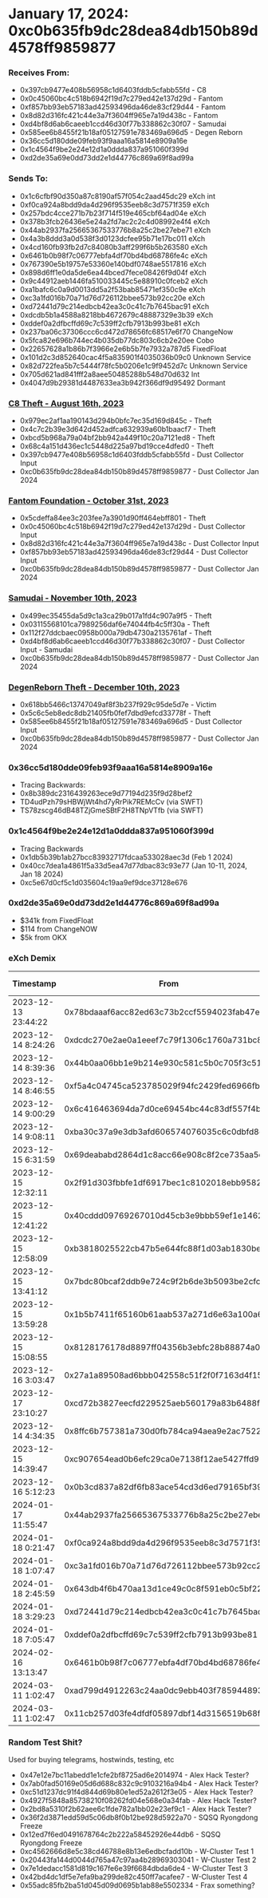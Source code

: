 # January 17, 2024: 0xc0b635fb9dc28dea84db150b89d4578ff9859877

### Receives From:
- 0x397cb9477e408b56958c1d6403fddb5cfabb55fd - C8
- 0x0c45060bc4c518b6942f19d7c279ed42e137d29d - Fantom
- 0xf857bb93eb57183ad42593496da46de83cf29d44 - Fantom
- 0x8d82d316fc421c44e3a7f3604ff965e7a19d438c - Fantom
- 0xd4bf8d6ab6caeeb1ccd46d30f77b338862c30f07 - Samudai
- 0x585ee6b8455f21b18af05127591e783469a696d5 - Degen Reborn
- 0x36cc5d180dde09feb93f9aaa16a5814e8909a16e
- 0x1c4564f9be2e24e12d1a0ddda837a951060f399d
- 0xd2de35a69e0dd73dd2e1d44776c869a69f8ad99a

### Sends To:
- 0x1c6cfbf90d350a87c8190af57f054c2aad45dc29 eXch int 
- 0xf0ca924a8bdd9da4d296f9535eeb8c3d7571f359 eXch 
- 0x257bdc4cce271b7b23f714f519e465cbf64ad04e eXch 
- 0x378b3fcb26436e5e24a2fd7ac2c2c4d08992e4f4 eXch 
- 0x44ab2937fa25665367533776b8a25c2be27ebe71 eXch 
- 0x4a3b8ddd3a0d538f3d0123dcfee95b71e17bc011 eXch 
- 0x4cd160fb93fb2d7c84080b3aff299f6b5b263580 eXch 
- 0x6461b0b98f7c06777ebfa4df70bd4bd68786fe4c eXch 
- 0x767390e5b19757e53360e140bdf0748ae5517816 eXch 
- 0x898d6ff1e0da5de6ea44bced7fece08426f9d04f eXch 
- 0x9c44912aeb1446fa510033445c5e88910c0fceb2 eXch 
- 0xa1bafc6c0a9d0013dd5a2f53bab85471ef350c9e eXch 
- 0xc3a1fd016b70a71d76d726112bbee573b92cc20e eXch 
- 0xd72441d79c214edbcb42ea3c0c41c7b7645bac91 eXch 
- 0xdcdb5b1a4588a8218bb4672679c48887329e3b39 eXch 
- 0xddef0a2dfbcffd69c7c539ff2cfb7913b993be81 eXch 
- 0x237ba06c37306ccc6cd472d78656fc68517e6f70 ChangeNow 
- 0x5fca82e696b744ec4b035db77dc803c6cb2e20ee Cobo 
- 0x22657628a1b86b7f3966e2e6b5b7fe7932a787d5 FixedFloat 
- 0x101d2c3d852640cac4f5a835901f4035036b09c0 Unknown Service 
- 0x82d722fea5b7c5444f78fc5b0206e1c9f9452d7c Unknown Service 
- 0x705d621ad841fff2a8aee50485288b548d70d632 Int 
- 0x4047d9b29381d4487633ea3b942f366df9d95492 Dormant 


### [C8 Theft - August 16th, 2023](./C8%20Theft.md)
- 0x979ec2af1aa190143d294b0bfc7ec35d169d845c - Theft
- 0x4c7c2b39e3d642d452adfca632939a60b1baacf7 - Theft
- 0xbcd5b968a79a04bf2bb942a449f10c20a7121ed8 - Theft
- 0x68c4a151d436ec1c5448d225a97bd19cce4dfed0 - Theft
- 0x397cb9477e408b56958c1d6403fddb5cfabb55fd - Dust Collector Input
- 0xc0b635fb9dc28dea84db150b89d4578ff9859877 - Dust Collector Jan 2024


### [Fantom Foundation - October 31st, 2023](./Fantom%20Foundation.md)
- 0x5cdeffa84ee3c203fee7a3901d90ff464ebff801 - Theft
- 0x0c45060bc4c518b6942f19d7c279ed42e137d29d - Dust Collector Input
- 0x8d82d316fc421c44e3a7f3604ff965e7a19d438c - Dust Collector Input
- 0xf857bb93eb57183ad42593496da46de83cf29d44 - Dust Collector Input
- 0xc0b635fb9dc28dea84db150b89d4578ff9859877 - Dust Collector Jan 2024


### [Samudai - November 10th, 2023](./Samudai.md)
- 0x499ec35455da5d9c1a3ca29b017a1fd4c907a9f5 - Theft
- 0x03115568101ca7989256daf6e74044fb4c5ff30a - Theft
- 0x112f27ddcbaec0958b000a79db4730a2135761af - Theft
- 0xd4bf8d6ab6caeeb1ccd46d30f77b338862c30f07 - Dust Collector Input - Samudai
- 0xc0b635fb9dc28dea84db150b89d4578ff9859877 - Dust Collector Jan 2024

### [DegenReborn Theft - December 10th, 2023](./Degen%20Reborn.md)
- 0x618bb5466c13747049af8f3b237f929c95de5d7e - Victim
- 0x5c6c5eb8edc8db21405fb0fef7dbd9efcd33778f - Theft
- 0x585ee6b8455f21b18af05127591e783469a696d5 - Dust Collector Input
- 0xc0b635fb9dc28dea84db150b89d4578ff9859877 - Dust Collector Jan 2024

### 0x36cc5d180dde09feb93f9aaa16a5814e8909a16e
- Tracing Backwards:
- 0x8b389dc2316439263ece9d77194d235f9d28bef2
- TD4udPzh79sHBWjWt4hd7yRrPik7REMcCv (via SWFT)
- TS78zscg46dB48TZjGmeSBtF2H8TNpVTfb (via SWFT)

### 0x1c4564f9be2e24e12d1a0ddda837a951060f399d
- Tracing Backwards
- 0x1db5b39b1ab27bcc83932717fdcaa533028aec3d (Feb 1 2024)
- 0x40cc7dea1a4861f5a33d5ea47d77dbac83c93e77 (Jan 10-11, 2024, Jan 18 2024) 
- 0xc5e67d0cf5c1d035604c19aa9ef9dce37128e676

### 0xd2de35a69e0dd73dd2e1d44776c869a69f8ad99a
- $341k from FixedFloat
- $114 from ChangeNOW
- $5k from OKX


### eXch Demix


| Timestamp           | From                                       | To                                         | Amt ETH      | Amt BTC    | Value USD | ETH Txn                                                            | BTC Txn                                                          |
| ------------------- | ------------------------------------------ | ------------------------------------------ | ------------ | ---------- | --------- | ------------------------------------------------------------------ | ---------------------------------------------------------------- |
| 2023-12-13 23:44:22 | 0x78bdaaaf6acc82ed63c73b2ccf5594023fab47ec | bc1qxr0v9vfna8e88v6426efn58gqvw8zmddfwpe8f | 0.9990335852 | 0.05181078 | $2,143    | 0xf61e676f4a7ed05477c6ca712d6e7b3de650dd4057a7efef2f7e361707bdc506 | 91a029da50041cbba0888b0c4f8a0bcb0b88bc4d184b01c58a94c169cf876364 |
| 2023-12-14 8:24:26  | 0xdcdc270e2ae0a1eeef7c79f1306c1760a731bc8a | bc1qugs7xdjhxpdyuvh5ufs6qc9n0fhsm7fs88jg6r | 28.99119861  | 1.53110441 | $65,456   | 0xe8c8c1023195d0cb668c231910e8acd8667faf04352c8cb1b8ea0764f257ee76 | be3add8b3afcdfedf12891b271183f772f8ec59ab263ca25638daa56c80ba1be |
| 2023-12-14 8:39:36  | 0x44b0aa06bb1e9b214e930c581c5b0c705f3c5191 | bc1q0k6ypne0690kjhmr7u778w9w4v6k0wvzhdqudv | 29.99909594  | 1.58324806 | $67,685   | 0x11c04a0497eed0427cd5095895e410f18263e6d5873afbde643b35e7fba2d16c | fd895e0b83ff67be6197ced2936d529120c1ec54bcc3f18dbfe412ac022d0c3f |
| 2023-12-14 8:46:55  | 0xf5a4c04745ca523785029f94fc2429fed6966fb6 | bc1q622hrr4uktl62xjhwa8g44h9lnp0yy0sq25rfj | 29.99897241  | 1.58265098 | $67,660   | 0x50b50382aa98fd2a2f496a9442fdea0f1e8b7bf7d782909ff80bbca03aba3b20 | c61ce8cb47785249bd99f4c7b2285134dc8d2c7fb60b634c2fa31d9c217123cd |
| 2023-12-14 9:00:29  | 0x6c416463694da7d0ce69454bc44c83df557f4bc3 | bc1qzn9ndfr37u28sgalap7qzptaskc2535tk4rq82 | 29.9988525   | 1.58324795 | $67,685   | 0xf05b7850b621be2c76925faac8f97487aed5c89eb73f43f8e3debf481a018748 | d83cf0096db856981064df1ced360dce9a45f63c23035340abcde459ffc1a98d |
| 2023-12-14 9:08:11  | 0xba30c37a9e3db3afd606574076035c6c0dbfd8c9 | bc1q6qe0kk3jlzhdjd0h78ypqf2qxdpr6202atpdes | 19.99281651  | 1.05576302 | $45,135   | 0x69111ec2ef666dd78e102a485e216064102f3a08a5709f23b911aad2bf98e08e | bf4827c2df82731a4626f66874176a8e652994b61961983f3f3765ff4853ef60 |
| 2023-12-15 6:31:59  | 0x69deababd2864d1c8acc66e908c8f2ce735aa5e4 | bc1qpk4vhvnmgf0xwf7t6guf3svgcvrsvj7kxdwlp6 | 9.998700242  | 0.53527469 | $23,012   | 0xd698b647f2a1c335da0f6eb23138c3be5eb2b06846414a58467d8fa4af8d7f73 | 160267b69f242530bb557580ce31f8d99c9374e74bf34a00e6eadbdada0baed5 |
| 2023-12-15 12:32:11 | 0x2f91d303fbbfe1df6917bec1c8102018ebb95821 | bc1qer7uyffan4pe5uzzyrrdr2lku8yr37f3f4u33s | 9.998941923  | 0.52564232 | $22,597   | 0xac3c64f2d9c3932e23da2e17ebc1455255848c677d2546d739afc4c8bf31bc8f | fa8c21383cb9a4eb7be9c08ba19e5c74b552436a6ea37930963aad5f60f54bbd |
| 2023-12-15 12:41:22 | 0x40cddd09769267010d45cb3e9bbb59ef1e146294 | bc1qe3l73twg74exy5z2e4270y2694k664x5kgyxlw | 9.998915396  | 0.52554277 | $22,593   | 0x1fb483d0bd720f684532cce8c1b68a8c816a6b23d578db34ac9a8ab1f24c0902 | 4ef414337ac8201c93d388086784ce7bf01c08190729bee8b7644c5d493a9367 |
| 2023-12-15 12:58:09 | 0xb3818025522cb47b5e644fc88f1d03ab1830be07 | bc1qdj7x8g3gxssakda3xetx2xxpkartuy8vh6v7su | 19.99877585  | 1.05230395 | $45,239   | 0xe07a7e89d4059fac99fae2079d94935d2987aa0fc8a9c6b840a163bd2b4f9b5f | 3ef6e9d078b185ebf4b42ea5cd553c6d3e200c3f0ada5babeb7d99ef190eff1f |
| 2023-12-15 13:41:12 | 0x7bdc80bcaf2ddb9e724c9f2b6de3b5093be2cfc1 | bc1qh4df58jfrevfv5jqenf8d25j89d23zjdjfhgys | 19.99885592  | 1.05290093 | $45,264   | 0xf6b98d7007a5e843468b0e5ea668480d015dafe3cb69a84bfa848512b61d0c85 | 69d5c49d902cd6c8bf9018642a4c2274e52af2871078b8239506a40e92946c83 |
| 2023-12-15 13:59:28 | 0x1b5b7411f65160b61aab537a271d6e63a100a62d | bc1qpdevvvvvh5dmvkas92p845520kvh3vkfy22v2r | 14.99865205  | 0.79175854 | $34,038   | 0xd36a7cfb53ea77e03c15021cd8c74c37c9d6f87e671d0ad4ef0a3be33c783ef3 | 7c6fc1e79e4cacb82da4568075594aea17fd9e3d54b6f66cddbc118d1edc5cfb |
| 2023-12-15 15:08:55 | 0x8128176178d8897ff04356b3ebfc28b88874a0bf | bc1q4szxjdfxvnvayvp64nkqp7m5egeq9cpgkw9hzp | 20.04775387  | 1.0589714  | $45,525   | 0x614bd92b265fe184f4261f8d2c77dead5a8a1d030e05c23e67ea438bef6aa80c | 58c03c8118ee63e0935f4cbc747e107404b3b06cefa8e61ea096b7ea78c5ab4c |
| 2023-12-16 3:03:47  | 0x27a1a89508ad6bbb042558c51f2f0f7163d4f15f | bc1qkms3jeh23n5q3mfra065xur4ajgzjrfc06aehr | 19.99896353  | 1.05724141 | $44,150   | 0x5975e76223b981ba39f40185d07158ef41b38e816bce2a17fee631863e3cee1a | 111c7584bf1771795cb34e1011fe0c290980e4034503e962c1b80b072090ad36 |
| 2023-12-17 23:10:27 | 0xcd72b3827eecfd229525aeb560179a83b6488fba | bc1qh0exs03shvkh5pejn3p9rntn05dd2fftfr95fu | 14.99928951  | 0.7926367  | $33,454   | 0x43864a293ba3cba61c16792f7ae47d65f4c7dbf95acdb88f84fc22885f302c1f | 1166bd6dcb56ff673af5d86ac9b59f5d9252d35c677a9ec5b645266bec505515 |
| 2023-12-14 4:34:35  | 0x8ffc6b757381a730d0fb784ca94aea9e2ac75220 | Unknown                                    | 0.9992848937 |            | $2,256    | 0x7a06f3b1588bcfdf2b235ea1548b2d49898dece75b43f96776a65fd403933e5b |                                                                  |
| 2023-12-15 14:39:47 | 0xc907654ead0b6efc29ca0e7138f12ae5427ffd92 | Unknown                                    | 12.99059975  |            | $29,968   | 0x84107eb12935f6ca00adf6a6568569f8b7eb2061bb47efe202b332e237675a2d |                                                                  |
| 2023-12-16 5:12:23  | 0x0b3cd837a82df6fb83ace54cd3d6ed79165bf39c | Unknown                                    | 19.99832221  |            | $44,287   | 0xde89e423e51aa2731941582a8610439cd280706bb0db8c8580b0b04313b6c103 |                                                                  |
| 2024-01-17 11:55:47 | 0x44ab2937fa25665367533776b8a25c2be27ebe71 | Unknown                                    | 53.1682594   |            | $137,428  | 0x4e97cdab63e3cb25f0dd757c8f24aa4915de166a79b390fd6b15cbf2b1b3d5be |                                                                  |
| 2024-01-18 0:21:47  | 0xf0ca924a8bdd9da4d296f9535eeb8c3d7571f359 | Unknown                                    | 51.05229255  |            | $129,029  | 0xc2bb2a32ab4221e0acb14a2b2e44b654835221879226592eea4219647a04ba6c |                                                                  |
| 2024-01-18 1:07:47  | 0xc3a1fd016b70a71d76d726112bbee573b92cc20e | Unknown                                    | 21.16806558  |            | $53,500   | 0x68efc00576a0ba35805bd61ba9c753d49a71ce342e34749f3dc404acfa60d846 |                                                                  |
| 2024-01-18 2:45:59  | 0x643db4f6b470aa13d1ce49c0c8f591eb0c5bf224 | Unknown                                    | 0.87747189   |            | $2,218    | 0xd08d47739be52eff8cbe78959018837923ce8153529bef28435acfa383887f08 |                                                                  |
| 2024-01-18 3:29:23  | 0xd72441d79c214edbcb42ea3c0c41c7b7645bac91 | Unknown                                    | 29.75943196  |            | $75,214   | 0x5b36656cc0a40b9edce3eb12f3977ffff49ac46bb661086d5ea3f22b74df3e37 |                                                                  |
| 2024-01-18 7:05:47  | 0xddef0a2dfbcffd69c7c539ff2cfb7913b993be81 | Unknown                                    | 47.65888477  |            | $120,453  | 0x7d6d34cb257038ea57e44e517abcce9c12c40bd33f5557080443d7ed8d18594d |                                                                  |
| 2024-02-16 13:13:47 | 0x6461b0b98f7c06777ebfa4df70bd4bd68786fe4c | Unknown                                    | 4.340734961  |            | $12,294   | 0x336158737d8936993c946558f4d1cad8a122be8640a8d18cf99dd6e18f0428bd |                                                                  |
| 2024-03-11 1:02:47  | 0xad799d4912263c24aa0dc9ebb403f7859448931c | Unknown                                    | 15.17462129  |            | $58,539   | 0x9787ffc3aa325b7129b51d4fb842da648a40c58545f8f53fcdd068442dd404a0 |                                                                  |
| 2024-03-11 1:02:47  | 0x11cb257d03fe4dfdf05897dbf14d3156519b68f8 | Unknown                                    | 0.4890389516 |            | $1,887    | 0xc4faa6b71e51c9c19ba6840d74eb18a559aeb59afafef1f37481cb0c07c5f484 |                                                                  |






### Random Test Shit?

Used for buying telegrams, hostwinds, testing, etc

- 0x47e12e7bc11abedd1e1cfe2bf8725ad6e2014974 - Alex Hack Tester?
- 0x7ab0fad50169e05d6d688c832c9c9103216a94b4 - Alex Hack Tester?
- 0xc51d1237dc91f4d844d69b80e1ed52a2612f3e05 - Alex Hack Tester?
- 0x4927f5848a85738210f08262fd04e568e0a34fab - Alex Hack Tester?
- 0x2bd8a5310f2b62aee6c1fde782a1bb02e23ef9c1 - Alex Hack Tester?
- 0x36f2d3871edd59d5c06db8f0b12be928d5922a70 - SQSQ Ryongdong Freeze
- 0x12ed7f6ed0491678764c2b222a58452926e44db6 - SQSQ Ryongdong Freeze
- 0xc4562666d8e5c38cd46788e8b13e6edbcfadd10b - W-Cluster Test 1
- 0x20443fa144d0044d765a47c97aa4b28969303041 - W-Cluster Test 2
- 0x7e1dedacc1581d819c167fe6e39f6684dbda6de4 - W-Cluster Test 3
- 0x42bd4dc1df5e7efa9ba299de82c450ff7acafee7 - W-Cluster Test 4
- 0x55adc85fb2ba51d045d09d0695b1ab88e5502334 - Frax something?